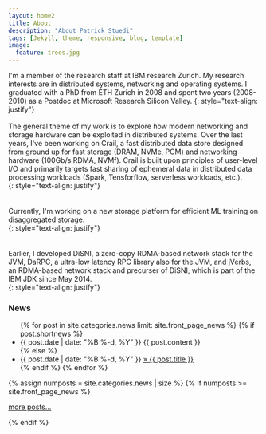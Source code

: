 ```yaml
---
layout: home2
title: About
description: "About Patrick Stuedi"
tags: [Jekyll, theme, responsive, blog, template]
image:
  feature: trees.jpg
---
```

I'm a member of the research staff at IBM research Zurich. My research interests are in distributed systems, networking and operating systems. I graduated with a PhD from ETH Zurich in 2008 and spent two years (2008-2010) as a Postdoc at Microsoft Research Silicon Valley.
{: style="text-align: justify"}<br/><br/>The general theme of my work is to explore how modern networking and storage hardware can be exploited in distributed systems. Over the last years, I've been working on Crail, a fast distributed data store designed from ground up for fast storage (DRAM, NVMe, PCM) and networking hardware (100Gb/s RDMA, NVMf). Crail is built upon principles of user-level I/O and primarily targets fast sharing of ephemeral data in distributed data processing workloads (Spark, Tensforflow, serverless workloads, etc.).  
{: style="text-align: justify"}  
<br/><br/>
Currently, I'm working on a new storage platform for efficient ML training on disaggregated storage.  
{: style="text-align: justify"}  
<br/><br/>
Earlier, I developed DiSNI, a zero-copy RDMA-based network stack for the JVM, DaRPC, a ultra-low latency RPC library also for the JVM, and jVerbs, an RDMA-based network stack and precurser of DiSNI, which is part of the IBM JDK since May 2014.  
{: style="text-align: justify"}  


### News
<ul class="news list-unstyled">
{% for post in site.categories.news limit: site.front_page_news %}
    {% if post.shortnews %}
        <li class="shortnews">
            <span class="date">{{ post.date | date: "%B %-d, %Y" }}</span>
            {{ post.content }}
        </li>
    {% else %}
        <li class="bloglink">
            <span class="date">{{ post.date | date: "%B %-d, %Y" }}</span>
            <a href="{{ post.url }}">&raquo; {{ post.title }}</a>
        </li>
    {% endif %}
{% endfor %}
</ul>
{% assign numposts = site.categories.news | size %}
{% if numposts >= site.front_page_news %}
<p><a href="{{ site.base }}/news/">more posts&hellip;</a></p>
{% endif %}

